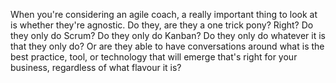 When you're considering an agile coach, a really important thing to look at is whether they're agnostic. Do they, are they a one trick pony? Right? Do they only do Scrum? Do they only do Kanban? Do they only do whatever it is that they only do? Or are they able to have conversations around what is the best practice, tool, or technology that will emerge that's right for your business, regardless of what flavour it is?